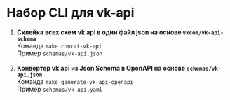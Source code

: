 # Набор CLI для vk-api

1. **Склейка всех схем vk api в один файл json на основе `vkcom/vk-api-schema`**
   <br>Команда `make concat-vk-api`
   <br>Пример `schemas/vk-api.json`
   <br><br>
2. **Конвертер vk api из Json Schema в OpenAPI на основе `schemas/vk-api.json`**
   <br>Команда `make generate-vk-api-openapi`
   <br>Пример `schemas/vk-api.yaml`